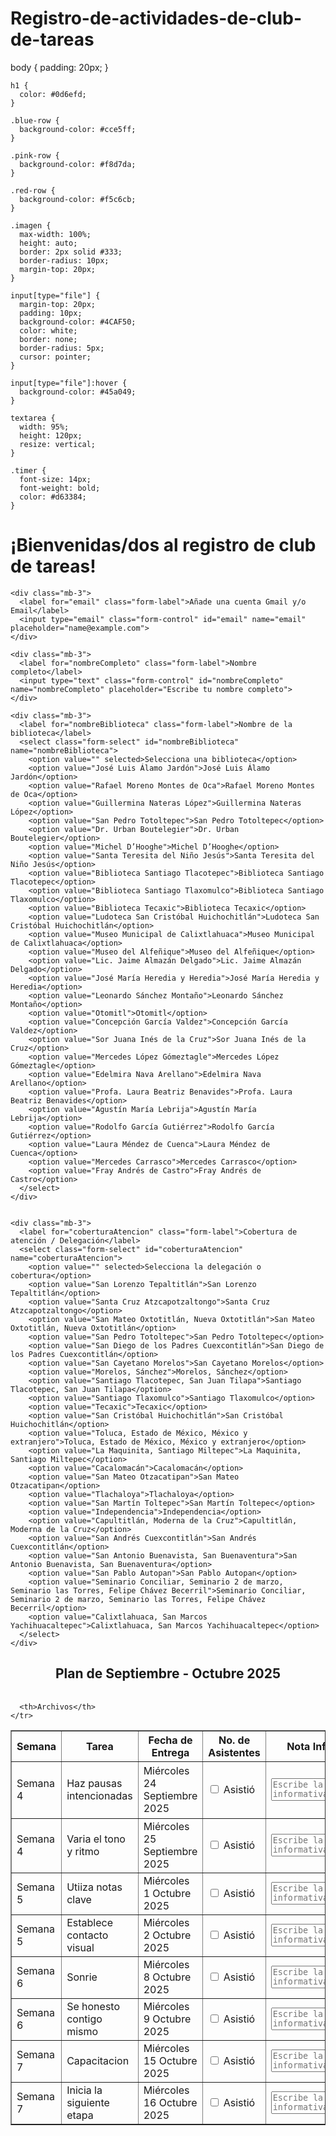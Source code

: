 # Registro-de-actividades-de-club-de-tareas
<html lang="es">
<head>
  <meta charset="utf-8">
  <meta name="viewport" content="width=device-width, initial-scale=1">
  <title>Servicios Sociales Registro</title>
  <link href="https://cdn.jsdelivr.net/npm/bootstrap@5.3.7/dist/css/bootstrap.min.css" rel="stylesheet">
  <script src="https://cdn.jsdelivr.net/npm/bootstrap@5.3.7/dist/js/bootstrap.bundle.min.js"></script>
    body {
      padding: 20px;
    }

    h1 {
      color: #0d6efd;
    }

    .blue-row {
      background-color: #cce5ff;
    }

    .pink-row {
      background-color: #f8d7da;
    }

    .red-row {
      background-color: #f5c6cb;
    }

    .imagen {
      max-width: 100%;
      height: auto;
      border: 2px solid #333;
      border-radius: 10px;
      margin-top: 20px;
    }

    input[type="file"] {
      margin-top: 20px;
      padding: 10px;
      background-color: #4CAF50;
      color: white;
      border: none;
      border-radius: 5px;
      cursor: pointer;
    }

    input[type="file"]:hover {
      background-color: #45a049;
    }

    textarea {
      width: 95%;
      height: 120px;
      resize: vertical;
    }

    .timer {
      font-size: 14px;
      font-weight: bold;
      color: #d63384;
    }
  </style>
</head>
<body>

  <h1>¡Bienvenidas/dos al registro de club de tareas!</h1>

  <form class="form registro" action="https://formspree.io/f/mwpnppbz" method="POST" enctype="multipart/form-data">

    <div class="mb-3">
      <label for="email" class="form-label">Añade una cuenta Gmail y/o Email</label>
      <input type="email" class="form-control" id="email" name="email" placeholder="name@example.com">
    </div>

    <div class="mb-3">
      <label for="nombreCompleto" class="form-label">Nombre completo</label>
      <input type="text" class="form-control" id="nombreCompleto" name="nombreCompleto" placeholder="Escribe tu nombre completo">
    </div>

    <div class="mb-3">
      <label for="nombreBiblioteca" class="form-label">Nombre de la biblioteca</label>
      <select class="form-select" id="nombreBiblioteca" name="nombreBiblioteca">
        <option value="" selected>Selecciona una biblioteca</option>
        <option value="José Luis Álamo Jardón">José Luis Álamo Jardón</option>
        <option value="Rafael Moreno Montes de Oca">Rafael Moreno Montes de Oca</option>
        <option value="Guillermina Nateras López">Guillermina Nateras López</option>
        <option value="San Pedro Totoltepec">San Pedro Totoltepec</option>
        <option value="Dr. Urban Boutelegier">Dr. Urban Boutelegier</option>
        <option value="Michel D’Hooghe">Michel D’Hooghe</option>
        <option value="Santa Teresita del Niño Jesús">Santa Teresita del Niño Jesús</option>
        <option value="Biblioteca Santiago Tlacotepec">Biblioteca Santiago Tlacotepec</option>
        <option value="Biblioteca Santiago Tlaxomulco">Biblioteca Santiago Tlaxomulco</option>
        <option value="Biblioteca Tecaxic">Biblioteca Tecaxic</option>
        <option value="Ludoteca San Cristóbal Huichochitlán">Ludoteca San Cristóbal Huichochitlán</option>
        <option value="Museo Municipal de Calixtlahuaca">Museo Municipal de Calixtlahuaca</option>
        <option value="Museo del Alfeñique">Museo del Alfeñique</option>
        <option value="Lic. Jaime Almazán Delgado">Lic. Jaime Almazán Delgado</option>
        <option value="José María Heredia y Heredia">José María Heredia y Heredia</option>
        <option value="Leonardo Sánchez Montaño">Leonardo Sánchez Montaño</option>
        <option value="Otomitl">Otomitl</option>
        <option value="Concepción García Valdez">Concepción García Valdez</option>
        <option value="Sor Juana Inés de la Cruz">Sor Juana Inés de la Cruz</option>
        <option value="Mercedes López Gómeztagle">Mercedes López Gómeztagle</option>
        <option value="Edelmira Nava Arellano">Edelmira Nava Arellano</option>
        <option value="Profa. Laura Beatriz Benavides">Profa. Laura Beatriz Benavides</option>
        <option value="Agustín María Lebrija">Agustín María Lebrija</option>
        <option value="Rodolfo García Gutiérrez">Rodolfo García Gutiérrez</option>
        <option value="Laura Méndez de Cuenca">Laura Méndez de Cuenca</option>
        <option value="Mercedes Carrasco">Mercedes Carrasco</option>
        <option value="Fray Andrés de Castro">Fray Andrés de Castro</option>
      </select>
    </div>

    
    <div class="mb-3">
      <label for="coberturaAtencion" class="form-label">Cobertura de atención / Delegación</label>
      <select class="form-select" id="coberturaAtencion" name="coberturaAtencion">
        <option value="" selected>Selecciona la delegación o cobertura</option>
        <option value="San Lorenzo Tepaltitlán">San Lorenzo Tepaltitlán</option>
        <option value="Santa Cruz Atzcapotzaltongo">Santa Cruz Atzcapotzaltongo</option>
        <option value="San Mateo Oxtotitlán, Nueva Oxtotitlán">San Mateo Oxtotitlán, Nueva Oxtotitlán</option>
        <option value="San Pedro Totoltepec">San Pedro Totoltepec</option>
        <option value="San Diego de los Padres Cuexcontitlán">San Diego de los Padres Cuexcontitlán</option>
        <option value="San Cayetano Morelos">San Cayetano Morelos</option>
        <option value="Morelos, Sánchez">Morelos, Sánchez</option>
        <option value="Santiago Tlacotepec, San Juan Tilapa">Santiago Tlacotepec, San Juan Tilapa</option>
        <option value="Santiago Tlaxomulco">Santiago Tlaxomulco</option>
        <option value="Tecaxic">Tecaxic</option>
        <option value="San Cristóbal Huichochitlán">San Cristóbal Huichochitlán</option>
        <option value="Toluca, Estado de México, México y extranjero">Toluca, Estado de México, México y extranjero</option>
        <option value="La Maquinita, Santiago Miltepec">La Maquinita, Santiago Miltepec</option>
        <option value="Cacalomacán">Cacalomacán</option>
        <option value="San Mateo Otzacatipan">San Mateo Otzacatipan</option>
        <option value="Tlachaloya">Tlachaloya</option>
        <option value="San Martín Toltepec">San Martín Toltepec</option>
        <option value="Independencia">Independencia</option>
        <option value="Capultitlán, Moderna de la Cruz">Capultitlán, Moderna de la Cruz</option>
        <option value="San Andrés Cuexcontitlán">San Andrés Cuexcontitlán</option>
        <option value="San Antonio Buenavista, San Buenaventura">San Antonio Buenavista, San Buenaventura</option>
        <option value="San Pablo Autopan">San Pablo Autopan</option>
        <option value="Seminario Conciliar, Seminario 2 de marzo, Seminario las Torres, Felipe Chávez Becerril">Seminario Conciliar, Seminario 2 de marzo, Seminario las Torres, Felipe Chávez Becerril</option>
        <option value="Calixtlahuaca, San Marcos Yachihuacaltepec">Calixtlahuaca, San Marcos Yachihuacaltepec</option>
      </select>
    </div>
    
<h2 style="text-align:center;">Plan de Septiembre - Octubre 2025</h2>
  <table class="table table-bordered">
   <!DOCTYPE html>
<html lang="es">
<head>
  <meta charset="UTF-8">
  <meta name="viewport" content="width=device-width, initial-scale=1.0">
  <title>Contador de Tiempo</title>
</head>
<body>
<table border="1">
  <thead>
    <tr>
      <th>Semana</th>
      <th>Tarea</th>
      <th>Fecha de Entrega</th>
      <th>No. de Asistentes</th>
      <th>Nota Informativa</th>
      
      <th>Archivos</th>
    </tr>
  </thead>
  <tbody>

<form action="https://formspree.io/f/xgvlgvvd" method="POST" enctype="multipart/form-data">
  <tr>
    <td>Semana 4</td>
    <td>Haz pausas intencionadas</td>
    <td>Miércoles 24 Septiembre 2025</td>
    <td>
      <input type="checkbox" name="asistencia"> Asistió
    </td>
    <td>
      <textarea name="nota" placeholder="Escribe la nota informativa..."></textarea>
    </td>
    <td>
      <span class="timer" data-fecha="2025-09-24T23:59:59"></span>
    </td>
    <td>
      <input type="file" name="evidencia" required>
    </td>
    <td>
      <input type="file" name="actividad" value="Haz pausas intencionadas">
      <button type="submit" class="btn btn-primary">Entregar</button>
      <input type="hidden" name="hashid" value="">

    </td>
  </tr>
</form>
  <tr>
    <td>Semana 4</td>
    <td>Varia el tono y ritmo</td>
    <td>Miércoles 25 Septiembre 2025</td>
    <td>
      <input type="checkbox" name="asistencia"> Asistió
    </td>
    <td>
      <textarea name="nota" placeholder="Escribe la nota informativa..."></textarea>
    </td>
    <td>
      <span class="timer" data-fecha="2025-09-25T23:59:59"></span>
    </td>
    <td>
      <input type="file" name="evidencia" required>
    </td>
    <td>
      <input type="hidden" name="actividad" value="Haz pausas intencionadas">
      <button type="submit" class="btn btn-primary">Entregar</button>
    </td>
  </tr>
</form>
  <tr>
    <td>Semana 5</td>
    <td>Utiiza notas clave</td>
    <td>Miércoles 1 Octubre 2025</td>
    <td>
      <input type="checkbox" name="asistencia"> Asistió
    </td>
    <td>
      <textarea name="nota" placeholder="Escribe la nota informativa..."></textarea>
    </td>
    <td>
      <span class="timer" data-fecha="2025-10-01T23:59:59"></span>
    </td>
    <td>
      <input type="file" name="evidencia" required>
    </td>
    <td>
      <input type="hidden" name="actividad" value="Haz pausas intencionadas">
      <button type="submit" class="btn btn-primary">Entregar</button>
    </td>
  </tr>
</form>
  <tr>
    <td>Semana 5</td>
    <td>Establece contacto visual</td>
    <td>Miércoles 2 Octubre 2025</td>
    <td>
      <input type="checkbox" name="asistencia"> Asistió
    </td>
    <td>
      <textarea name="nota" placeholder="Escribe la nota informativa..."></textarea>
    </td>
    <td>
      <span class="timer" data-fecha="2025-10-02T23:59:59"></span>
    </td>
    <td>
      <input type="file" name="evidencia" required>
    </td>
    <td>
      <input type="hidden" name="actividad" value="Haz pausas intencionadas">
      <button type="submit" class="btn btn-primary">Entregar</button>
    </td>
  </tr>
</form>
  <tr>
    <td>Semana 6</td>
    <td>Sonrie</td>
    <td>Miércoles 8 Octubre 2025</td>
    <td>
      <input type="checkbox" name="asistencia"> Asistió
    </td>
    <td>
      <textarea name="nota" placeholder="Escribe la nota informativa..."></textarea>
    </td>
    <td>
      <span class="timer" data-fecha="2025-10-08T23:59:59"></span>
    </td>
    <td>
      <input type="file" name="evidencia" required>
    </td>
    <td>
      <input type="hidden" name="actividad" value="Haz pausas intencionadas">
      <button type="submit" class="btn btn-primary">Entregar</button>
      <input type="hidden" name="hashid" value="">
    </td>
  </tr>
</form>
  <tr>
    <td>Semana 6</td>
    <td>Se honesto contigo mismo</td>
    <td>Miércoles 9 Octubre 2025</td>
    <td>
      <input type="checkbox" name="asistencia"> Asistió
    </td>
    <td>
      <textarea name="nota" placeholder="Escribe la nota informativa..."></textarea>
    </td>
    <td>
      <span class="timer" data-fecha="2025-10-09T23:59:59"></span>
    </td>
    <td>
      <input type="file" name="evidencia" required>
    </td>
    <td>
      <input type="hidden" name="actividad" value="Haz pausas intencionadas">
      <button type="submit" class="btn btn-primary">Entregar</button>
      <input type="hidden" name="hashid" value="">
    </td>
  </tr>
</form>
  <tr>
    <td>Semana 7</td>
    <td>Capacitacion</td>
    <td>Miércoles 15 Octubre 2025</td>
    <td>
      <input type="checkbox" name="asistencia"> Asistió
    </td>
    <td>
      <textarea name="nota" placeholder="Escribe la nota informativa..."></textarea>
    </td>
    <td>
      <span class="timer" data-fecha="2025-10-15T23:59:59"></span>
    </td>
    <td>
      <input type="file" name="evidencia" required>
    </td>
    <td>
      <input type="hidden" name="actividad" value="Haz pausas intencionadas">
      <button type="submit" class="btn btn-primary">Entregar</button>
      <input type="hidden" name="hashid" value="">
    </td>
  </tr>
</form>
  <tr>
    <td>Semana 7</td>
    <td>Inicia la siguiente etapa</td>
    <td>Miércoles 16 Octubre 2025</td>
    <td>
      <input type="checkbox" name="asistencia"> Asistió
    </td>
    <td>
      <textarea name="nota" placeholder="Escribe la nota informativa..."></textarea>
    </td>
    <td>
      <span class="timer" data-fecha="2025-10-16T23:59:59"></span>
    </td>
    <td>
      <input type="file" name="evidencia" required>
    </td>
    <td>
      <input type="hidden" name="actividad" value="Haz pausas intencionadas">
      <button type="submit" class="btn btn-primary">Entregar</button>
      <input type="hidden" name="hashid" value="">
    </td>
  </tr>
</form>
  </tbody>
</table>

 <form class="form-register"
     action="https://formspree.io/f/xgvlgvvd"
    method="POST
   >
</body>
</html>
